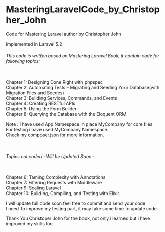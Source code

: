 # MasteringLaravelCode_by_Christopher_John
Code for Mastering Laravel author by Christopher John

Implemented in Laravel 5.2

<h6>This code is written based on Mastering Laravel Book, it contain code for following topics:</h6><br>
Chapter 1: Designing Done Right with phpspec <br>
Chapter 2: Automating Tests – Migrating and Seeding Your Database(with Migration Files and Seedes)<br>
Chapter 3: Building Services, Commands, and Events <br>
Chapter 4: Creating RESTful APIs <br>
Chapter 5: Using the Form Builder <br>
Chapter 8: Querying the Database with the Eloquent ORM <br>

Note : I have used App Namespace in place MyCompany for core files<br>
       For testing i have used MyCompany Namespace. <br>
       Check my composer.json for more information.

<br>
<h6>Topics not coded : Will be Updated Soon :</h6>
<br> 
Chapter 6: Taming Complexity with Annotations<br>
Chapter 7: Filtering Requests with Middleware <br>
Chapter 9: Scaling Laravel <br>
Chapter 10: Building, Compiling, and Testing with Elixir.<br>

I will update full code soon feel free to commit and send your code<br> 
I need To improve my testing part, it may take some time to update code.

Thank You Christoper John for the book, not only i learned but i have improved my skills too.



